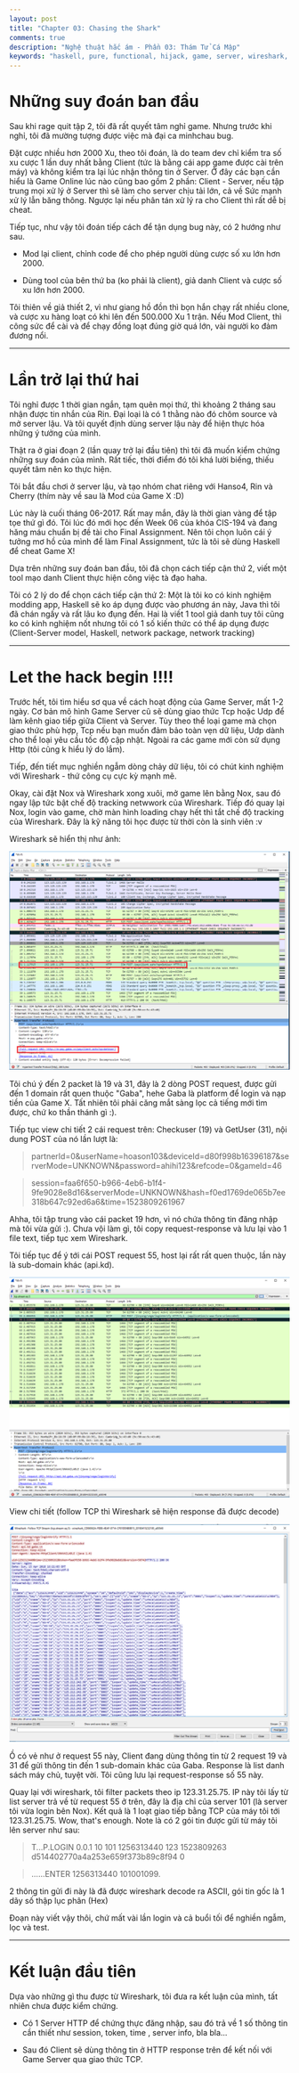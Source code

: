 ```yaml
---
layout: post
title: "Chapter 03: Chasing the Shark"
comments: true
description: "Nghệ thuật hắc ám - Phần 03: Thám Tử Cá Mập"
keywords: "haskell, pure, functional, hijack, game, server, wireshark, tcp, packet, filter"
---
```


# Những suy đoán ban đầu

Sau khi rage quit tập 2, tôi đã rất quyết tâm nghỉ game. Nhưng trước khi nghỉ, tôi đã mường tượng được việc mà đại ca minhchau bug.

Đặt cược nhiều hơn 2000 Xu, theo tôi đoán, là do team dev chỉ kiểm tra số xu cược 1 lần duy nhất bằng Client (tức là bằng cái app game được cài trên máy) và không kiểm tra lại lúc nhận thông tin ở Server. Ở đây các bạn cần hiểu là Game Online lúc nào cũng bao gồm 2 phần: Client - Server, nếu tập trung mọi xử lý ở Server thì sẽ làm cho server chịu tải lớn, cả về Sức mạnh xử lý lẫn băng thông. Ngược lại nếu phân tán xử lý ra cho Client thì rất dễ bị cheat.

Tiếp tục, như vậy tôi đoán tiếp cách để tận dụng bug này, có 2 hướng như sau.

* Mod lại client, chỉnh code để cho phép người dùng cược số xu lớn hơn 2000.

* Dùng tool của bên thứ ba (ko phải là client), giả danh Client và cược số xu lớn hơn 2000.

Tôi thiên về giả thiết 2, vì như giang hồ đồn thì bọn hắn chạy rất nhiều clone, và cược xu hàng loạt có khi lên đến 500.000 Xu 1 trận. Nếu Mod Client, thì công sức để cài và để chạy đồng loạt đúng giờ quá lớn, vài người ko đảm đương nổi.

---

# Lần trở lại thứ hai

Tôi nghỉ được 1 thời gian ngắn, tạm quên mọi thứ, thì khoảng 2 tháng sau nhận được tin nhắn của Rin. Đại loại là có 1 thằng nào đó chôm source và mở server lậu. Và tôi quyết định dùng server lậu này để hiện thực hóa những ý tưởng của mình.

Thật ra ở giai đoạn 2 (lần quay trở lại đầu tiên) thì tôi đã muốn kiểm chứng những suy đoán của mình. Rất tiếc, thời điểm đó tôi khá lười biếng, thiếu quyết tâm nên ko thực hiện.

Tôi bắt đầu chơi ở server lậu, và tạo nhóm chat riêng với Hanso4, Rin và Cherry (thím này về sau là Mod của Game X :D)

Lúc này là cuối tháng 06-2017. Rất may mắn, đây là thời gian vàng để tập tọe thứ gì đó. Tôi lúc đó mới học đến Week 06 của khóa CIS-194 và đang hăng máu chuẩn bị đề tài cho Final Assignment. Nên tôi chọn luôn cái ý tưởng mơ hồ của mình để làm Final Assignment, tức là tôi sẽ dùng Haskell để cheat Game X!

Dựa trên những suy đoán ban đầu, tôi đã chọn cách tiếp cận thứ 2, viết một tool mạo danh Client thực hiện công việc tà đạo haha.

Tôi có 2 lý do để chọn cách tiếp cận thứ 2: Một là tôi ko có kinh nghiệm modding app, Haskell sẽ ko áp dụng được vào phương án này, Java thì tôi đã chán ngấy và rất lâu ko đụng đến. Hai là viết 1 tool giả danh tuy tôi cũng ko có kinh nghiệm nốt nhưng tôi có 1 số kiến thức có thể áp dụng được (Client-Server model, Haskell, network package, network tracking)

---

# Let the hack begin !!!!

Trước hết, tôi tìm hiểu sơ qua về cách hoạt động của Game Server, mất 1-2 ngày. Cơ bản mô hình Game Server cũ sẽ dùng giao thức Tcp hoặc Udp để làm kênh giao tiếp giữa Client và Server. Tùy theo thể loại game mà chọn giao thức phù hợp, Tcp nếu bạn muốn đảm bảo toàn vẹn dữ liệu, Udp dành cho thể loại yêu cầu tốc độ cập nhật. Ngoài ra các game mới còn sử dụng Http (tôi cũng k hiểu lý do lắm).

Tiếp, đến tiết mục nghiền ngẫm dòng chảy dữ liệu, tôi có chút kinh nghiệm với Wireshark - thứ công cụ cực kỳ mạnh mẽ.

Okay, cài đặt Nox và Wireshark xong xuôi, mở game lên bằng Nox, sau đó ngay lập tức bật chế độ tracking netwwork của Wireshark. Tiếp đó quay lại Nox, login vào game, chờ màn hình loading chạy hết thì tắt chế độ tracking của Wireshark. Đây là kỹ năng tôi học được từ thời còn là sinh viên :v

Wireshark sẽ hiển thị như ảnh:

![Wireshark capture](/assets/images/aspect-of-programming/wireshark.png)

Tôi chú ý đến 2 packet là 19 và 31, đây là 2 dòng POST request, được gửi đến 1 domain rất quen thuộc "Gaba", hehe Gaba là platform để login và nạp tiền của Game X. Tất nhiên tôi phải căng mắt sàng lọc cả tiếng mới tìm được, chứ ko thần thánh gì :). 

Tiếp tục view chi tiết 2 cái request trên: Checkuser (19) và GetUser (31), nội dung POST của nó lần lượt là:

> partnerId=0&userName=hoason103&deviceId=d80f998b16396187&serverMode=UNKNOWN&password=ahihi123&refcode=0&gameId=46

> session=faa6f650-b966-4eb6-b1f4-9fe9028e8d16&serverMode=UNKNOWN&hash=f0ed1769de065b7ee318b647c92ed6a6&time=1523809261967

Ahha, tôi tập trung vào cái packet 19 hơn, vì nó chứa thông tin đăng nhập mà tôi vừa gửi :). Chưa vội làm gì, tôi copy request-response và lưu lại vào 1 file text, tiếp tục xem Wireshark.

Tôi tiếp tục để ý tới cái POST request 55, host lại rất rất quen thuộc, lần này là sub-domain khác (api.kd).

![Wireshark capture](/assets/images/aspect-of-programming/wireshark2.png)

View chi tiết (follow TCP thì Wireshark sẽ hiện response đã được decode)

![Wireshark capture](/assets/images/aspect-of-programming/wireshark3.png)

Ồ có vẻ như ở request 55 này, Client đang dùng thông tin từ 2 request 19 và 31 để gửi thông tin đến 1 sub-domain khác của Gaba. Response là list danh sách máy chủ, tuyệt vời. Tôi cũng lưu lại request-response số 55 này.

Quay lại với wireshark, tôi filter packets theo ip 123.31.25.75. IP này tôi lấy từ list server trả về từ request 55 ở trên, đây là địa chỉ của server 101 (là server tôi vừa login bên Nox). Kết quả là 1 loạt giao tiếp bằng TCP của máy tôi tới 123.31.25.75. Wow, that's enough. Note là có 2 gói tin được gửi từ máy tôi lên server như sau:

> T...P.LOGIN 0.0.1 10 101 1256313440 123 1523809263 d514402770a4a253e659f373b89c8f94 0

> ......ENTER 1256313440 101001099.

2 thông tin gửi đi này là đã được wireshark decode ra ASCII, gói tin gốc là 1 dãy số thập lục phân (Hex)

Đoạn này viết vậy thôi, chứ mất vài lần login và cả buổi tối để nghiền ngẫm, lọc và test.

---

# Kết luận đầu tiên

Dựa vào những gì thu được từ Wireshark, tôi đưa ra kết luận của mình, tất nhiên chưa được kiểm chứng.

* Có 1 Server HTTP để chứng thực đăng nhập, sau đó trả về 1 số thông tin cần thiết như session, token, time , server info, bla bla...

* Sau đó Client sẽ dùng thông tin ở HTTP response trên để kết nối với Game Server qua giao thức TCP.




